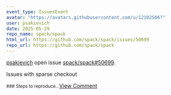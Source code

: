 ```yaml
---
event_type: IssuesEvent
avatar: "https://avatars.githubusercontent.com/u/12102506?"
user: psakievich
date: 2025-05-29
repo_name: spack/spack
html_url: https://github.com/spack/spack/issues/50699
repo_url: https://github.com/spack/spack
---
```


<a href='https://github.com/psakievich' target='_blank'>psakievich</a> open issue <a href='https://github.com/spack/spack/issues/50699' target='_blank'>spack/spack#50699</a>.

<p>Issues with sparse checkout</p><small>### Steps to reproduce...</small><a href='https://github.com/spack/spack/issues/50699' target='_blank'>View Comment</a>